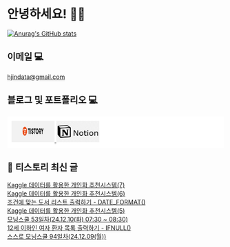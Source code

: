 # 안녕하세요! 🙋‍♂️

[![Anurag's GitHub stats](https://github-readme-stats.vercel.app/api?username=HGJin)](https://github.com/anuraghazra/github-readme-stats)
<!--
[![Top Langs](https://github-readme-stats.vercel.app/api/top-langs/?username=HGJin&layout=compact&hide=r,jupyter%20notebook,c%23&exclude_repo=roharui.github.io)](https://github.com/anuraghazra/github-readme-stats)
-->
<!--
## 이런 환경에 익숙해요✍🏼

## 언어

<p>
  <img alt="" src= "https://img.shields.io/badge/JavaScript-F7DF1E?style=flat-square&logo=JavaScript&logoColor=white"/> 
  <img alt="" src= "https://img.shields.io/badge/TypeScript-black?logo=typescript&logoColor=blue"/>
</p>
-->
## 이메일 💻

hjindata@gmail.com

## 블로그 및 포트폴리오 💻

<div style="display: flex; flex-direction: row;background-color: white;padding: 10px;">
    <div style="margin-right: 10px;">
        <a href="https://hjindata.tistory.com/">
            <img src="https://github.com/HGJin/tistory/blob/main/logo/tistory1.png?raw=true" width="100" height="50" />
        </a>
        <a href="https://adventurous-pamphlet-28c.notion.site/DA-Data-Analyst-d609592479e144c9ba8ea716122ef05c/">
            <img src="https://github.com/HGJin/tistory/blob/e35e6767cef7d139a31c75581ae47e5a76940263/logo/notion.png?raw=true" width="100" height="50" />
        </a>
    </div>
</div>

## 📝 티스토리 최신 글

<a href=https://hjindata.tistory.com/487>Kaggle 데이터를 활용한 개인화 추천시스템(7)</a></br><a href=https://hjindata.tistory.com/486>Kaggle 데이터를 활용한 개인화 추천시스템(6)</a></br><a href=https://hjindata.tistory.com/452>조건에 맞는 도서 리스트 출력하기 - DATE_FORMAT()</a></br><a href=https://hjindata.tistory.com/485>Kaggle 데이터를 활용한 개인화 추천시스템(5)</a></br><a href=https://hjindata.tistory.com/468>모닝스쿨 53일차(24.12.10(화) 07:30 ~ 08:30)</a></br><a href=https://hjindata.tistory.com/451>12세 이하인 여자 환자 목록 출력하기 - IFNULL()</a></br><a href=https://hjindata.tistory.com/474>스스로 모닝스쿨 94일차(24.12.09(월))</a></br>